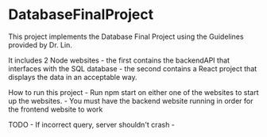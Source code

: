 # DatabaseFinalProject

This project implements the Database Final Project using the Guidelines provided by Dr. Lin. 

It includes 2 Node websites
      - the first contains the backendAPI that interfaces with the SQL database
      - the second contains a React project that displays the data in an acceptable way. 

How to run this project
      - Run npm start on either one of the websites to start up the websites.
      - You must have the backend website running in order for the frontend website to work 

TODO
      - If incorrect query, server shouldn't crash 
      - 


